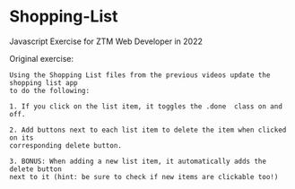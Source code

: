 # Shopping-List
Javascript Exercise for ZTM Web Developer in 2022

Original exercise:

    Using the Shopping List files from the previous videos update the shopping list app
    to do the following:

    1. If you click on the list item, it toggles the .done  class on and off.

    2. Add buttons next to each list item to delete the item when clicked on its
    corresponding delete button.

    3. BONUS: When adding a new list item, it automatically adds the delete button
    next to it (hint: be sure to check if new items are clickable too!)
